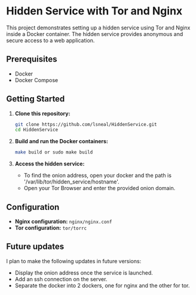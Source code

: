 # Hidden Service with Tor and Nginx

This project demonstrates setting up a hidden service using Tor and Nginx inside a Docker container. The hidden service provides anonymous and secure access to a web application.

## Prerequisites

- Docker
- Docker Compose

## Getting Started

1. **Clone this repository:**

    ```bash
    git clone https://github.com/lsneal/HiddenService.git
    cd HiddenService
    ```

2. **Build and run the Docker containers:**

    ```bash
    make build or sudo make build
    ```

3. **Access the hidden service:**

    - To find the onion address, open your docker and the path is '/var/lib/tor/hidden_service/hostname'.
    - Open your Tor Browser and enter the provided onion domain.

## Configuration

- **Nginx configuration:** `nginx/nginx.conf`
- **Tor configuration:** `tor/torrc`

## Future updates

I plan to make the following updates in future versions:

- Display the onion address once the service is launched.
- Add an ssh connection on the server.
- Separate the docker into 2 dockers, one for nginx and the other for tor.
